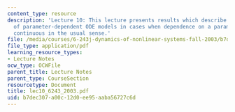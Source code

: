 ```yaml
---
content_type: resource
description: 'Lecture 10: This lecture presents results which describe local behavior
  of parameter-dependent ODE models in cases when dependence on a parameter is not
  continuous in the usual sense.'
file: /media/courses/6-243j-dynamics-of-nonlinear-systems-fall-2003/b7dec307a00c12d0ee95aaba56727c6d_lec10_6243_2003.pdf
file_type: application/pdf
learning_resource_types:
- Lecture Notes
ocw_type: OCWFile
parent_title: Lecture Notes
parent_type: CourseSection
resourcetype: Document
title: lec10_6243_2003.pdf
uid: b7dec307-a00c-12d0-ee95-aaba56727c6d
---
```

